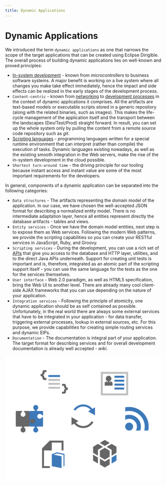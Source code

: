 ```yaml
---
title: Dynamic Applications
---
```


Dynamic Applications
===

We introduced the term `dynamic applications` as one that narrows the scope of the target applications that can be created using 
Eclipse Dirigible.
The overall process of building dynamic applications lies on well-known and proved principles:

*	[In-system development](http://en.wikipedia.org/wiki/In-system_programming) - known from microcontrollers to business software systems. A major benefit is working on a live system where all changes you make take effect immediately, hence the impact and side effects can be realized in the early stages of the development process.
*	`Content-centric` - known from [networking](http://en.wikipedia.org/wiki/Named_data_networking) to [development processes](http://en.wikipedia.org/wiki/Domain-driven_design) in the context of dynamic applications it comprises. All the artifacts are text-based models or executable scripts stored in a generic repository (along with the related binaries, such as images). This makes the life-cycle management of the application itself and the transport between the landscapes (Dev/Test/Prod) straight forward. 
In result, you can set up the whole system only by pulling the content from a remote source code repository such as *git*.
*	[Scripting languages](http://en.wikipedia.org/wiki/Scripting_language) - programming languages written for a special runtime environment that can interpret (rather than compile) the execution of tasks. Dynamic languages existing nowadays, as well as the existing smooth integration in the Web servers, make the rise of the in-system development in the cloud possible.
*	`Shortest turn-around time` - the driving principle for our tooling because instant access and instant value are some of the most important requirements for the developers.

In general, components of a dynamic application can be separated into the following categories:

*	`Data structures` - The artifacts representing the domain model of the application. In our case, we have chosen the well-accepted JSON format for describing a normalized entity model. There is no intermediate adaptation layer, hence all entities represent directly the database artifacts - tables and views.
*	`Entity services` - Once we have the domain model entities, next step is to expose them as Web services. Following the modern Web patterns, we provide the scripting capabilities so you can create your RESTful services in JavaScript, Ruby, and Groovy.
*	`Scripting services` - During the development, you can use a rich set of [APIs](../../../../api/) that give you access to the database and HTTP layer, utilities, and to the direct Java APIs underneath. Support for creating unit tests is important and is, therefore, integrated as an atomic part of the scripting support itself - you can use the same language for the tests as the one for the services themselves.
*	`User interface` - Web 2.0 paradigm, as well as HTML5 specification, bring the Web UI to another level. There are already many cool client-side AJAX frameworks that you can use depending on the nature of your application.
*	`Integration services` - Following the principle of atomicity, one dynamic application should be as self contained as possible. Unfortunately, in the real world there are always some external services that have to be integrated in your application - for data transfer, triggering external processes, lookup in external sources, etc. For this purpose, we provide capabilities for creating simple routing services and dynamic EIPs.
*	`Documentation` - The documentation is integral part of your application. The target format for describing services and for overall development documentation is already well accepted - *wiki*.

![Target Application](../../images/target_app.png)



